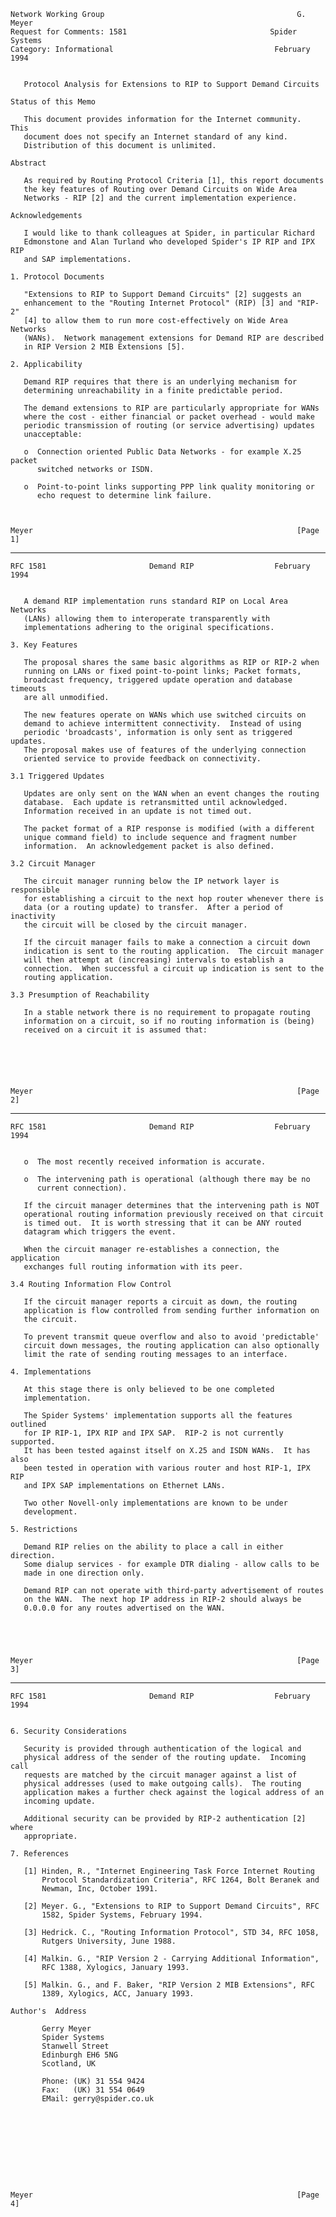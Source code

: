     Network Working Group                                           G. Meyer
    Request for Comments: 1581                                Spider Systems
    Category: Informational                                    February 1994


       Protocol Analysis for Extensions to RIP to Support Demand Circuits

    Status of this Memo

       This document provides information for the Internet community.  This
       document does not specify an Internet standard of any kind.
       Distribution of this document is unlimited.

    Abstract

       As required by Routing Protocol Criteria [1], this report documents
       the key features of Routing over Demand Circuits on Wide Area
       Networks - RIP [2] and the current implementation experience.

    Acknowledgements

       I would like to thank colleagues at Spider, in particular Richard
       Edmonstone and Alan Turland who developed Spider's IP RIP and IPX RIP
       and SAP implementations.

    1. Protocol Documents

       "Extensions to RIP to Support Demand Circuits" [2] suggests an
       enhancement to the "Routing Internet Protocol" (RIP) [3] and "RIP-2"
       [4] to allow them to run more cost-effectively on Wide Area Networks
       (WANs).  Network management extensions for Demand RIP are described
       in RIP Version 2 MIB Extensions [5].

    2. Applicability

       Demand RIP requires that there is an underlying mechanism for
       determining unreachability in a finite predictable period.

       The demand extensions to RIP are particularly appropriate for WANs
       where the cost - either financial or packet overhead - would make
       periodic transmission of routing (or service advertising) updates
       unacceptable:

       o  Connection oriented Public Data Networks - for example X.25 packet
          switched networks or ISDN.

       o  Point-to-point links supporting PPP link quality monitoring or
          echo request to determine link failure.



    Meyer                                                           [Page 1]

------------------------------------------------------------------------

``` newpage
RFC 1581                       Demand RIP                  February 1994


   A demand RIP implementation runs standard RIP on Local Area Networks
   (LANs) allowing them to interoperate transparently with
   implementations adhering to the original specifications.

3. Key Features

   The proposal shares the same basic algorithms as RIP or RIP-2 when
   running on LANs or fixed point-to-point links; Packet formats,
   broadcast frequency, triggered update operation and database timeouts
   are all unmodified.

   The new features operate on WANs which use switched circuits on
   demand to achieve intermittent connectivity.  Instead of using
   periodic 'broadcasts', information is only sent as triggered updates.
   The proposal makes use of features of the underlying connection
   oriented service to provide feedback on connectivity.

3.1 Triggered Updates

   Updates are only sent on the WAN when an event changes the routing
   database.  Each update is retransmitted until acknowledged.
   Information received in an update is not timed out.

   The packet format of a RIP response is modified (with a different
   unique command field) to include sequence and fragment number
   information.  An acknowledgement packet is also defined.

3.2 Circuit Manager

   The circuit manager running below the IP network layer is responsible
   for establishing a circuit to the next hop router whenever there is
   data (or a routing update) to transfer.  After a period of inactivity
   the circuit will be closed by the circuit manager.

   If the circuit manager fails to make a connection a circuit down
   indication is sent to the routing application.  The circuit manager
   will then attempt at (increasing) intervals to establish a
   connection.  When successful a circuit up indication is sent to the
   routing application.

3.3 Presumption of Reachability

   In a stable network there is no requirement to propagate routing
   information on a circuit, so if no routing information is (being)
   received on a circuit it is assumed that:






Meyer                                                           [Page 2]
```

------------------------------------------------------------------------

``` newpage
RFC 1581                       Demand RIP                  February 1994


   o  The most recently received information is accurate.

   o  The intervening path is operational (although there may be no
      current connection).

   If the circuit manager determines that the intervening path is NOT
   operational routing information previously received on that circuit
   is timed out.  It is worth stressing that it can be ANY routed
   datagram which triggers the event.

   When the circuit manager re-establishes a connection, the application
   exchanges full routing information with its peer.

3.4 Routing Information Flow Control

   If the circuit manager reports a circuit as down, the routing
   application is flow controlled from sending further information on
   the circuit.

   To prevent transmit queue overflow and also to avoid 'predictable'
   circuit down messages, the routing application can also optionally
   limit the rate of sending routing messages to an interface.

4. Implementations

   At this stage there is only believed to be one completed
   implementation.

   The Spider Systems' implementation supports all the features outlined
   for IP RIP-1, IPX RIP and IPX SAP.  RIP-2 is not currently supported.
   It has been tested against itself on X.25 and ISDN WANs.  It has also
   been tested in operation with various router and host RIP-1, IPX RIP
   and IPX SAP implementations on Ethernet LANs.

   Two other Novell-only implementations are known to be under
   development.

5. Restrictions

   Demand RIP relies on the ability to place a call in either direction.
   Some dialup services - for example DTR dialing - allow calls to be
   made in one direction only.

   Demand RIP can not operate with third-party advertisement of routes
   on the WAN.  The next hop IP address in RIP-2 should always be
   0.0.0.0 for any routes advertised on the WAN.





Meyer                                                           [Page 3]
```

------------------------------------------------------------------------

``` newpage
RFC 1581                       Demand RIP                  February 1994


6. Security Considerations

   Security is provided through authentication of the logical and
   physical address of the sender of the routing update.  Incoming call
   requests are matched by the circuit manager against a list of
   physical addresses (used to make outgoing calls).  The routing
   application makes a further check against the logical address of an
   incoming update.

   Additional security can be provided by RIP-2 authentication [2] where
   appropriate.

7. References

   [1] Hinden, R., "Internet Engineering Task Force Internet Routing
       Protocol Standardization Criteria", RFC 1264, Bolt Beranek and
       Newman, Inc, October 1991.

   [2] Meyer. G., "Extensions to RIP to Support Demand Circuits", RFC
       1582, Spider Systems, February 1994.

   [3] Hedrick. C., "Routing Information Protocol", STD 34, RFC 1058,
       Rutgers University, June 1988.

   [4] Malkin. G., "RIP Version 2 - Carrying Additional Information",
       RFC 1388, Xylogics, January 1993.

   [5] Malkin. G., and F. Baker, "RIP Version 2 MIB Extensions", RFC
       1389, Xylogics, ACC, January 1993.

Author's  Address

       Gerry Meyer
       Spider Systems
       Stanwell Street
       Edinburgh EH6 5NG
       Scotland, UK

       Phone: (UK) 31 554 9424
       Fax:   (UK) 31 554 0649
       EMail: gerry@spider.co.uk










Meyer                                                           [Page 4]
```
